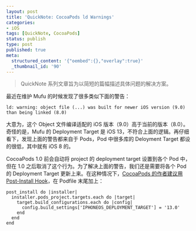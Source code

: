```yaml
---
layout: post
title: 'QuickNote: CocoaPods ld Warnings'
categories:
- iOS
tags: [QuickNote, CocoaPods]
status: publish
type: post
published: true
meta:
  structured_content: '{"oembed":{},"overlay":true}'
  _thumbnail_id: '90'
---
```

> QuickNote 系列文章旨为以简短的篇幅描述具体问题的解决方案。

最近在维护 Mufu 的时候发现了很多类似下面的警告：

```
ld: warning: object file (...) was built for newer iOS version (9.0) than being linked (8.0)
```

大意为，这个 Object 文件编译适配的 iOS 版本（9.0）高于当前的版本（8.0）。奇怪的是，Mufu 的 Deployment Target 是 iOS 13，不符合上面的逻辑。再仔细看下，发现上面的警告都来自于 Pods，Pod 中很多库的 Deloyment Target 都设的很低，其中就有 iOS 8 的。

CocoaPods 1.0 前会自动将 project 的 deployment target 设置到各个 Pod 中，但在 1.0 之后取消了这个行为。为了解决上面的警告，我们还是需要将各个 Pod 的 Deployment Target 更新上来。在这种情况下，[CocoaPods 的作者建议用 Post-Install Hook](https://github.com/CocoaPods/CocoaPods/issues/4859)，在 Podfile 末尾加上：

```
post_install do |installer|
  installer.pods_project.targets.each do |target|
    target.build_configurations.each do |config|
      config.build_settings['IPHONEOS_DEPLOYMENT_TARGET'] = '13.0'
    end
  end
end
```